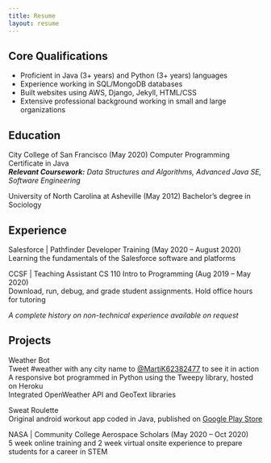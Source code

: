 ```yaml
---
title: Resume
layout: resume
---
```


## Core Qualifications
- Proficient in Java (3+ years) and Python (3+ years) languages  
- Experience working in SQL/MongoDB databases  
- Built websites using AWS, Django, Jekyll, HTML/CSS  
- Extensive professional background working in small and large organizations  

## Education
City College of San Francisco (May 2020) Computer Programming Certificate in Java  
***Relevant Coursework:*** *Data Structures and Algorithms, Advanced Java SE, Software Engineering*  

University of North Carolina at Asheville (May 2012) Bachelor’s degree in Sociology  

## Experience
Salesforce | Pathfinder Developer Training (May 2020 – August 2020)  
Learning the fundamentals of the Salesforce software and platforms

CCSF | Teaching Assistant CS 110 Intro to Programming (Aug 2019 – May 2020)  
Download, run, debug, and grade student assignments. Hold office hours for tutoring

*A complete history on non-technical experience available on request*

## Projects
Weather Bot  
Tweet #weather with any city name to [@MartiK62382477](https://twitter.com/MartiK62382477) to see it in action
A responsive bot programmed in Python using the Tweepy library, hosted on Heroku  
Integrated OpenWeather API and GeoText libraries

Sweat Roulette  
Original android workout app coded in Java, published on [Google Play Store](https://play.google.com/store/apps/details?id=io.github.marti113.sweatroulette)

NASA | Community College Aerospace Scholars (May 2020 – Oct 2020)  
5 week online training and 2 week virtual onsite experience to prepare students for a career in STEM
